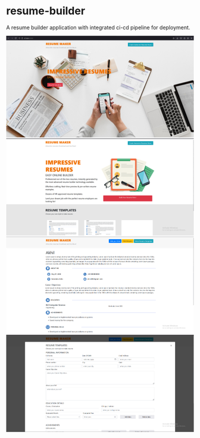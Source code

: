 # resume-builder
A resume builder application with integrated ci-cd pipeline for deployment.


![alt text](image.png)
![alt text](image-1.png)
![alt text](image-2.png)
![alt text](image-3.png)

